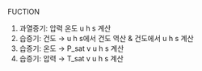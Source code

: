 FUCTION

1. 과열증기: 압력 온도 u h s 계산
2. 습증기: 건도 → u h s에서 건도 역산 & 건도에서 u h s 계산
3. 습증기: 온도 → P_sat v u h s 계산
4. 습증기: 압력 → T_sat v u h s 계산
